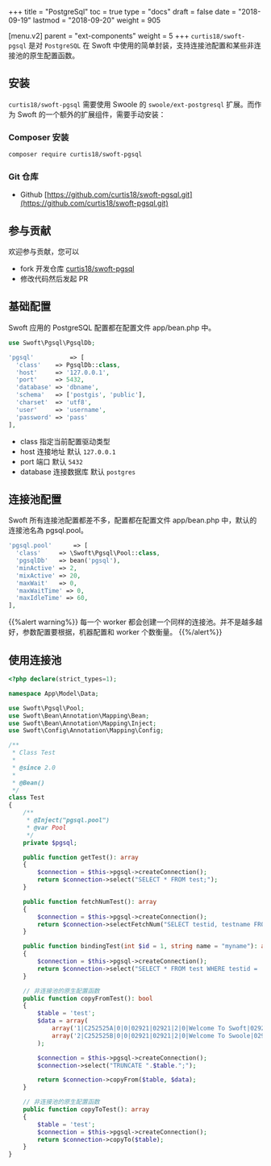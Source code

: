 +++
title = "PostgreSql"
toc = true
type = "docs"
draft = false
date = "2018-09-19"
lastmod = "2018-09-20"
weight = 905

[menu.v2]
  parent = "ext-components"
  weight = 5
+++
`curtis18/swoft-pgsql` 是对 `PostgreSQL` 在 Swoft 中使用的简单封装，支持连接池配置和某些非连接池的原生配置函数。

## 安装

`curtis18/swoft-pgsql` 需要使用 Swoole 的 `swoole/ext-postgresql` 扩展。而作为 Swoft 的一个额外的扩展组件，需要手动安装：

### Composer 安装

```bash
composer require curtis18/swoft-pgsql
```

### Git 仓库

* Github [https://github.com/curtis18/swoft-pgsql.git](https://github.com/curtis18/swoft-pgsql.git)

## 参与贡献

欢迎参与贡献，您可以

* fork 开发仓库 [curtis18/swoft-pgsql](https://github.com/curtis18/swoft-pgsql)
* 修改代码然后发起 PR

## 基础配置

Swoft 应用的 PostgreSQL 配置都在配置文件 app/bean.php 中。

```php
use Swoft\Pgsql\PgsqlDb;

'pgsql'          => [
  'class'    => PgsqlDb::class,
  'host'     => '127.0.0.1',
  'port'     => 5432,
  'database' => 'dbname',
  'schema'   => ['postgis', 'public'],
  'charset'  => 'utf8',
  'user'     => 'username',
  'password' => 'pass'
],
```

* class 指定当前配置驱动类型
* host 连接地址 默认 `127.0.0.1`
* port 端口 默认 `5432`
* database 连接数据库 默认 `postgres`

## 连接池配置

Swoft 所有连接池配置都差不多，配置都在配置文件 app/bean.php 中，默认的连接池名為 pgsql.pool。

```php
'pgsql.pool'      => [
  'class'     => \Swoft\Pgsql\Pool::class,
  'pgsqlDb'   => bean('pgsql'),
  'minActive' => 2,
  'mixActive' => 20,
  'maxWait'   => 0,
  'maxWaitTime' => 0,
  'maxIdleTime' => 60,
],
```

{{%alert warning%}}
每一个 worker 都会创建一个同样的连接池。并不是越多越好，参数配置要根据，机器配置和 worker 个数衡量。
{{%/alert%}}

## 使用连接池

```php
<?php declare(strict_types=1);

namespace App\Model\Data;

use Swoft\Pgsql\Pool;
use Swoft\Bean\Annotation\Mapping\Bean;
use Swoft\Bean\Annotation\Mapping\Inject;
use Swoft\Config\Annotation\Mapping\Config;

/**
 * Class Test
 *
 * @since 2.0
 *
 * @Bean()
 */
class Test
{
    /**
     * @Inject("pgsql.pool")
     * @var Pool
     */
    private $pgsql;

    public function getTest(): array
    {
        $connection = $this->pgsql->createConnection();
        return $connection->select("SELECT * FROM test;");
    }

    public function fetchNumTest(): array
    {
        $connection = $this->pgsql->createConnection();
        return $connection->selectFetchNum("SELECT testid, testname FROM test;");
    }

    public function bindingTest(int $id = 1, string name = "myname"): array
    {
        $connection = $this->pgsql->createConnection();
        return $connection->select("SELECT * FROM test WHERE testid =  AND testname = ;", array($id, $name));
    }

    // 非连接池的原生配置函数
    public function copyFromTest(): bool
    {
        $table = 'test';
        $data = array(
            array('1|C252525A|0|0|02921|02921|2|0|Welcome To Swoft|02921||benny|2019-09-03 14:40:55|1|'),
            array('2|C252525B|0|0|02921|02921|2|0|Welcome To Swoole|02921||curtis|2019-07-03 14:40:55|1|'),
        );

        $connection = $this->pgsql->createConnection();
        $connection->select("TRUNCATE ".$table.";");

        return $connection->copyFrom($table, $data);
    }

    // 非连接池的原生配置函数
    public function copyToTest(): array
    {
        $table = 'test';
        $connection = $this->pgsql->createConnection();
        return $connection->copyTo($table);
    }
}
```
